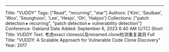 ---
Title: "VUDDY"
Tags: ["Read", "recurring", "star"]
Authors: ['Kim', 'Seulbae', 'Woo', 'Seunghoon', 'Lee', 'Heejo', 'Oh', 'Hakjoo']
Collections: ["patch detection ▸ recurring", "patch detection ▸ vulnerability detection"]
Conference: Oakland
Date Added: September 6, 2023 6:40 AM (UTC)
Short Title: VUDDY
Text: 考虑exact clones以及renamed clone检测重复漏洞
Full Title: "VUDDY: A Scalable Approach for Vulnerable Code Clone Discovery"
Year: 2017